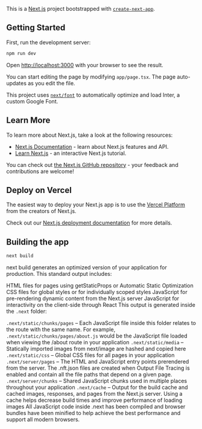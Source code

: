 This is a [Next.js](https://nextjs.org/) project bootstrapped with [`create-next-app`](https://github.com/vercel/next.js/tree/canary/packages/create-next-app).

## Getting Started

First, run the development server:

```bash
npm run dev
```

Open [http://localhost:3000](http://localhost:3000) with your browser to see the result.

You can start editing the page by modifying `app/page.tsx`. The page auto-updates as you edit the file.

This project uses [`next/font`](https://nextjs.org/docs/basic-features/font-optimization) to automatically optimize and load Inter, a custom Google Font.

## Learn More

To learn more about Next.js, take a look at the following resources:

- [Next.js Documentation](https://nextjs.org/docs) - learn about Next.js features and API.
- [Learn Next.js](https://nextjs.org/learn) - an interactive Next.js tutorial.

You can check out [the Next.js GitHub repository](https://github.com/vercel/next.js/) - your feedback and contributions are welcome!

## Deploy on Vercel

The easiest way to deploy your Next.js app is to use the [Vercel Platform](https://vercel.com/new?utm_medium=default-template&filter=next.js&utm_source=create-next-app&utm_campaign=create-next-app-readme) from the creators of Next.js.

Check out our [Next.js deployment documentation](https://nextjs.org/docs/deployment) for more details.

## Building the app
```bash
next build
```
next build generates an optimized version of your application for production. This standard output includes:

HTML files for pages using getStaticProps or Automatic Static Optimization
CSS files for global styles or for individually scoped styles
JavaScript for pre-rendering dynamic content from the Next.js server
JavaScript for interactivity on the client-side through React
This output is generated inside the `.next` folder:

`.next/static/chunks/pages` – Each JavaScript file inside this folder relates to the route with the same name. For example, `.next/static/chunks/pages/about.js` would be the JavaScript file loaded when viewing the /about route in your application
`.next/static/media` – Statically imported images from next/image are hashed and copied here
`.next/static/css` – Global CSS files for all pages in your application
`.next/server/pages` – The HTML and JavaScript entry points prerendered from the server. The .nft.json files are created when Output File Tracing is enabled and contain all the file paths that depend on a given page.
`.next/server/chunks` – Shared JavaScript chunks used in multiple places throughout your application
`.next/cache` – Output for the build cache and cached images, responses, and pages from the Next.js server. Using a cache helps decrease build times and improve performance of loading images
All JavaScript code inside .next has been compiled and browser bundles have been minified to help achieve the best performance and support all modern browsers.